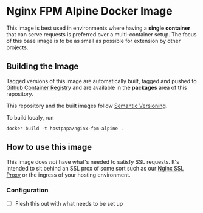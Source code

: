 # Nginx FPM Alpine Docker Image

This image is best used in environments where having a **single container** that
can serve requests is preferred over a multi-container setup. The focus of this
base image is to be as small as possible for extension by other projects.

## Building the Image

Tagged versions of this image are automatically built, tagged and pushed to
[Github Container Registry](https://docs.github.com/en/packages/working-with-a-github-packages-registry/working-with-the-container-registry)
and are available in the **packages** area of this repository.

This repository and the built images follow [Semantic
Versioning](https://semver.org/).

To build localy, run

```
docker build -t hostpapa/nginx-fpm-alpine .
```

## How to use this image

This image does _not_ have what's needed to satisfy SSL requests. It's intended
to sit behind an SSL prox of some sort such as our [Nginx SSL
Proxy](https://github.com/hostpapa/nginx-ssl-proxy) or the ingress of your
hosting environment.

### Configuration

- [ ] Flesh this out with what needs to be set up
